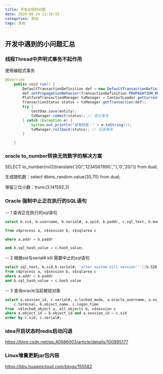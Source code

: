 ```yaml
---
title: 开发出现的问题
date: 2020-08-24 11:16:53
categories: 其他
tags: 其他
---
```


## 开发中遇到的小问题汇总

### 线程Thread中声明式事务不起作用

 使用编程式事务 

```java
@Override
    public void run() {
        DefaultTransactionDefinition def = new DefaultTransactionDefinition();
        def.setPropagationBehavior(TransactionDefinition.PROPAGATION_REQUIRED);
        PlatformTransactionManager txManager = ContextLoader.getCurrentWebApplicationContext().getBean(PlatformTransactionManager.class);
        TransactionStatus status = txManager.getTransaction(def);
        try {
            testDao.save(entity);
            txManager.commit(status); // 提交事务
        } catch (Exception e) {
            System.out.println("异常信息：" + e.toString());
            txManager.rollback(status); // 回滚事务
        }

    }
```





### oracle to_number转换无效数字的解决方案

 SELECT to_number(nvl2(translate('20/','1234567890.','\'),'0','20/')) from dual; 

 生成随机数：select dbms_random.value(30,70) from dual; 

 保留三位小数：trunc(3.141592,3) 



### Oracle 强制中止正在执行的SQL语句

-- 1 查询正在执行的sql语句

```sql
select b.sid, b.username, b.serial#, a.spid, b.paddr, c.sql_text, b.machine

from v$process a, v$session b, v$sqlarea c

where a.addr = b.paddr

and b.sql_hash_value = c.hash_value;
```



-- 2 根据sid与serial# kill 需要中止的sql语句

```sql
select sql_text, b.sid,b.serial#, 'alter system kill session'''||b.SID||','||b.serial#||''';',b.username
from v$process a, v$session b, v$sqlarea c
where a.addr = b.paddr
and b.sql_hash_value = c.hash_value 
```

 

-- 3 查询oracle当前被锁对象

```sql
select a.session_id, c.serial#, a.locked_mode, a.oracle_username, a.os_user_name, c.machine,
    c.terminal, b.object_name, c.logon_time
from  v$locked_object a, all_objects b, v$session c
where a.object_id = b.object_id and a.session_id = c.sid
order by c.sid, c.serial#; 
```



### idea开启状态时redis启动闪退

https://blog.csdn.net/qq_40686003/article/details/100995177

### Linux增量更新jar包内容

https://bbs.huaweicloud.com/blogs/155582